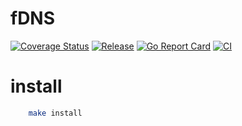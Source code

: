 
# fDNS

[![Coverage Status](https://coveralls.io/repos/github/dewep-online/fdns/badge.svg?branch=master)](https://coveralls.io/github/dewep-online/fdns?branch=master)
[![Release](https://img.shields.io/github/release/dewep-online/fdns.svg?style=flat-square)](https://github.com/dewep-online/fdns/releases/latest)
[![Go Report Card](https://goreportcard.com/badge/github.com/dewep-online/fdns)](https://goreportcard.com/report/github.com/dewep-online/fdns)
[![CI](https://github.com/dewep-online/fdns/actions/workflows/ci.yml/badge.svg)](https://github.com/dewep-online/fdns/actions/workflows/ci.yml)


# install

```bash
    make install
```